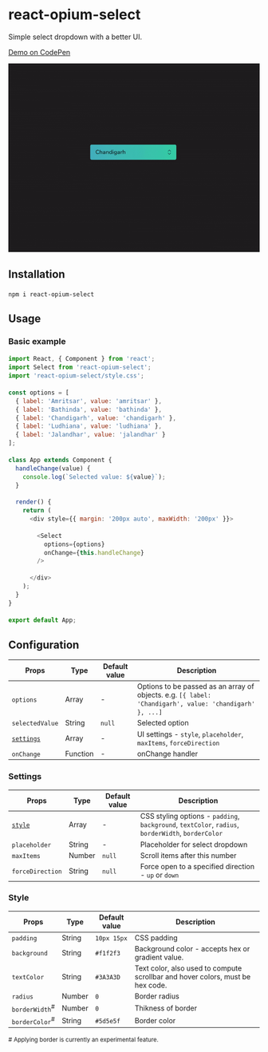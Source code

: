 # react-opium-select
Simple select dropdown with a better UI.

[Demo on CodePen](https://codepen.io/prasanjit/full/LdjQWv/)

<img src="https://github.com/pb03/react-opium-select/raw/master/demo.gif" width="680" alt="Demo">

## Installation
```npm i react-opium-select```

## Usage

### Basic example
```js
import React, { Component } from 'react';
import Select from 'react-opium-select';
import 'react-opium-select/style.css';

const options = [
  { label: 'Amritsar', value: 'amritsar' },
  { label: 'Bathinda', value: 'bathinda' },
  { label: 'Chandigarh', value: 'chandigarh' },
  { label: 'Ludhiana', value: 'ludhiana' },
  { label: 'Jalandhar', value: 'jalandhar' }
];

class App extends Component {
  handleChange(value) {
    console.log(`Selected value: ${value}`);
  }

  render() {
    return (
      <div style={{ margin: '200px auto', maxWidth: '200px' }}>

        <Select
          options={options}
          onChange={this.handleChange}
        />

      </div>
    );
  }
}

export default App;
```

## Configuration
| Props | Type | Default value | Description |
|---|---|---|---|
| `options` | Array | - | Options to be passed as an array of objects. e.g. `[{ label: 'Chandigarh', value: 'chandigarh' }, ...]`
| `selectedValue` | String | `null` | Selected option |
| [`settings`](#settings) | Array | - | UI settings - `style`, `placeholder`, `maxItems`, `forceDirection` |
| `onChange` | Function | - | onChange handler

### Settings
| Props | Type | Default value | Description |
|---|---|---|---|
| [`style`](#style) | Array | - | CSS styling options - `padding`, `background`, `textColor`, `radius`, `borderWidth`, `borderColor` |
| `placeholder` | String | - | Placeholder for select dropdown |
| `maxItems` | Number | `null` | Scroll items after this number |
| `forceDirection` | String | `null` | Force open to a specified direction - `up` or `down` |

### Style
| Props | Type | Default value | Description |
|---|---|---|---|
| `padding` | String | `10px 15px` | CSS padding |
| `background` | String | `#f1f2f3` | Background color - accepts hex or gradient value. |
| `textColor` | String | `#3A3A3D` | Text color, also used to compute scrollbar and hover colors, must be hex code. |
| `radius` | Number | `0` | Border radius |
| `borderWidth`<sup>#</sup> | Number | `0` | Thikness of border |
| `borderColor`<sup>#</sup> | String | `#5d5e5f` | Border color |

<small># Applying border is currently an experimental feature.</small>

